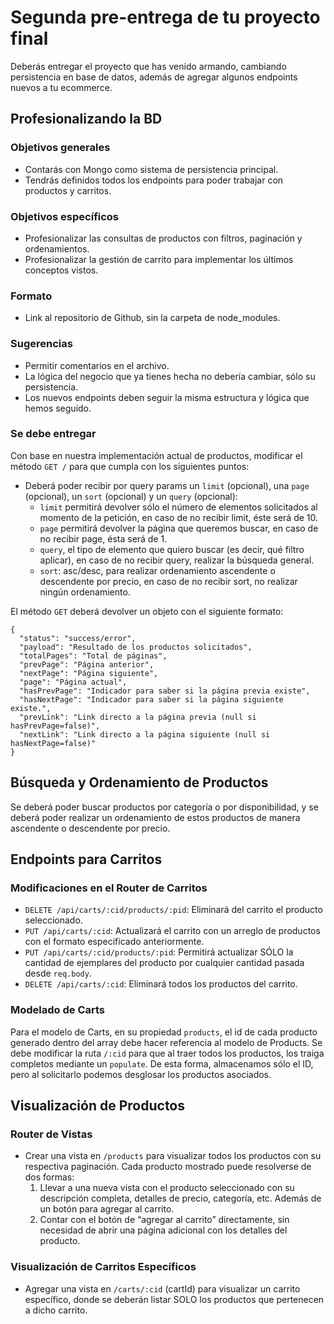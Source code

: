# Segunda pre-entrega de tu proyecto final

Deberás entregar el proyecto que has venido armando, cambiando persistencia en base de datos, además de agregar algunos endpoints nuevos a tu ecommerce.

## Profesionalizando la BD

### Objetivos generales

- Contarás con Mongo como sistema de persistencia principal.
- Tendrás definidos todos los endpoints para poder trabajar con productos y carritos.

### Objetivos específicos

- Profesionalizar las consultas de productos con filtros, paginación y ordenamientos.
- Profesionalizar la gestión de carrito para implementar los últimos conceptos vistos.

### Formato

- Link al repositorio de Github, sin la carpeta de node_modules.

### Sugerencias

- Permitir comentarios en el archivo.
- La lógica del negocio que ya tienes hecha no debería cambiar, sólo su persistencia.
- Los nuevos endpoints deben seguir la misma estructura y lógica que hemos seguido.

### Se debe entregar

Con base en nuestra implementación actual de productos, modificar el método `GET /` para que cumpla con los siguientes puntos:

- Deberá poder recibir por query params un `limit` (opcional), una `page` (opcional), un `sort` (opcional) y un `query` (opcional):
  - `limit` permitirá devolver sólo el número de elementos solicitados al momento de la petición, en caso de no recibir limit, éste será de 10.
  - `page` permitirá devolver la página que queremos buscar, en caso de no recibir page, ésta será de 1.
  - `query`, el tipo de elemento que quiero buscar (es decir, qué filtro aplicar), en caso de no recibir query, realizar la búsqueda general.
  - `sort`: asc/desc, para realizar ordenamiento ascendente o descendente por precio, en caso de no recibir sort, no realizar ningún ordenamiento.

El método `GET` deberá devolver un objeto con el siguiente formato:

````
{
  "status": "success/error",
  "payload": "Resultado de los productos solicitados",
  "totalPages": "Total de páginas",
  "prevPage": "Página anterior",
  "nextPage": "Página siguiente",
  "page": "Página actual",
  "hasPrevPage": "Indicador para saber si la página previa existe",
  "hasNextPage": "Indicador para saber si la página siguiente existe.",
  "prevLink": "Link directo a la página previa (null si hasPrevPage=false)",
  "nextLink": "Link directo a la página siguiente (null si hasNextPage=false)"
}
````

## Búsqueda y Ordenamiento de Productos

Se deberá poder buscar productos por categoría o por disponibilidad, y se deberá poder realizar un ordenamiento de estos productos de manera ascendente o descendente por precio.

## Endpoints para Carritos

### Modificaciones en el Router de Carritos

- `DELETE /api/carts/:cid/products/:pid`: Eliminará del carrito el producto seleccionado.
- `PUT /api/carts/:cid`: Actualizará el carrito con un arreglo de productos con el formato especificado anteriormente.
- `PUT /api/carts/:cid/products/:pid`: Permitirá actualizar SÓLO la cantidad de ejemplares del producto por cualquier cantidad pasada desde `req.body`.
- `DELETE /api/carts/:cid`: Eliminará todos los productos del carrito.

### Modelado de Carts

Para el modelo de Carts, en su propiedad `products`, el id de cada producto generado dentro del array debe hacer referencia al modelo de Products. Se debe modificar la ruta `/:cid` para que al traer todos los productos, los traiga completos mediante un `populate`. De esta forma, almacenamos sólo el ID, pero al solicitarlo podemos desglosar los productos asociados.

## Visualización de Productos

### Router de Vistas

- Crear una vista en `/products` para visualizar todos los productos con su respectiva paginación. Cada producto mostrado puede resolverse de dos formas:
  1. Llevar a una nueva vista con el producto seleccionado con su descripción completa, detalles de precio, categoría, etc. Además de un botón para agregar al carrito.
  2. Contar con el botón de “agregar al carrito” directamente, sin necesidad de abrir una página adicional con los detalles del producto.

### Visualización de Carritos Específicos

- Agregar una vista en `/carts/:cid` (cartId) para visualizar un carrito específico, donde se deberán listar SOLO los productos que pertenecen a dicho carrito.
